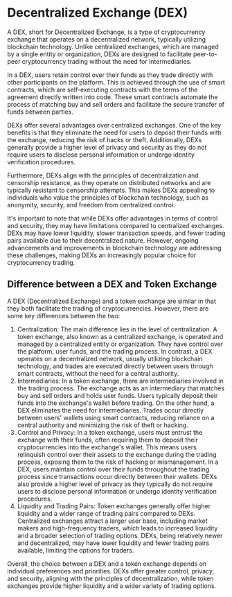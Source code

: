 # Decentralized Exchange (DEX)

A DEX, short for Decentralized Exchange, is a type of cryptocurrency exchange that operates on a decentralized network, typically utilizing blockchain technology. Unlike centralized exchanges, which are managed by a single entity or organization, DEXs are designed to facilitate peer-to-peer cryptocurrency trading without the need for intermediaries.

In a DEX, users retain control over their funds as they trade directly with other participants on the platform. This is achieved through the use of smart contracts, which are self-executing contracts with the terms of the agreement directly written into code. These smart contracts automate the process of matching buy and sell orders and facilitate the secure transfer of funds between parties.

DEXs offer several advantages over centralized exchanges. One of the key benefits is that they eliminate the need for users to deposit their funds with the exchange, reducing the risk of hacks or theft. Additionally, DEXs generally provide a higher level of privacy and security as they do not require users to disclose personal information or undergo identity verification procedures.

Furthermore, DEXs align with the principles of decentralization and censorship resistance, as they operate on distributed networks and are typically resistant to censorship attempts. This makes DEXs appealing to individuals who value the principles of blockchain technology, such as anonymity, security, and freedom from centralized control.

It's important to note that while DEXs offer advantages in terms of control and security, they may have limitations compared to centralized exchanges. DEXs may have lower liquidity, slower transaction speeds, and fewer trading pairs available due to their decentralized nature. However, ongoing advancements and improvements in blockchain technology are addressing these challenges, making DEXs an increasingly popular choice for cryptocurrency trading.

## Difference between a DEX and Token Exchange

A DEX (Decentralized Exchange) and a token exchange are similar in that they both facilitate the trading of cryptocurrencies. However, there are some key differences between the two:

1. Centralization: The main difference lies in the level of centralization. A token exchange, also known as a centralized exchange, is operated and managed by a centralized entity or organization. They have control over the platform, user funds, and the trading process. In contrast, a DEX operates on a decentralized network, usually utilizing blockchain technology, and trades are executed directly between users through smart contracts, without the need for a central authority.
2. Intermediaries: In a token exchange, there are intermediaries involved in the trading process. The exchange acts as an intermediary that matches buy and sell orders and holds user funds. Users typically deposit their funds into the exchange's wallet before trading. On the other hand, a DEX eliminates the need for intermediaries. Trades occur directly between users' wallets using smart contracts, reducing reliance on a central authority and minimizing the risk of theft or hacking.
3. Control and Privacy: In a token exchange, users must entrust the exchange with their funds, often requiring them to deposit their cryptocurrencies into the exchange's wallet. This means users relinquish control over their assets to the exchange during the trading process, exposing them to the risk of hacking or mismanagement. In a DEX, users maintain control over their funds throughout the trading process since transactions occur directly between their wallets. DEXs also provide a higher level of privacy as they typically do not require users to disclose personal information or undergo identity verification procedures.
4. Liquidity and Trading Pairs: Token exchanges generally offer higher liquidity and a wider range of trading pairs compared to DEXs. Centralized exchanges attract a larger user base, including market makers and high-frequency traders, which leads to increased liquidity and a broader selection of trading options. DEXs, being relatively newer and decentralized, may have lower liquidity and fewer trading pairs available, limiting the options for traders.

Overall, the choice between a DEX and a token exchange depends on individual preferences and priorities. DEXs offer greater control, privacy, and security, aligning with the principles of decentralization, while token exchanges provide higher liquidity and a wider variety of trading options.
